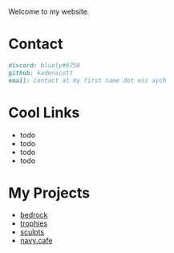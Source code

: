 Welcome to my website.

# Contact

```md
discord: bluely#6758
github: kadenscott
email: contact at my first name dot ess aych
```

# Cool Links

- todo
- todo
- todo
- todo

# My Projects

- [bedrock](https://github.com/navy-cafe/bedrock)
- [trophies](https://github.com/navy-cafe/trophies)
- [sculpts](https://github.com/navy-cafe/sculpts)
- [navy.cafe](https://navy.cafe)